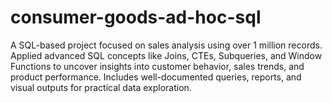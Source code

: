 # consumer-goods-ad-hoc-sql
A SQL-based project focused on sales analysis using over 1 million records. Applied advanced SQL concepts like Joins, CTEs, Subqueries, and Window Functions to uncover insights into customer behavior, sales trends, and product performance. Includes well-documented queries, reports, and visual outputs for practical data exploration.
